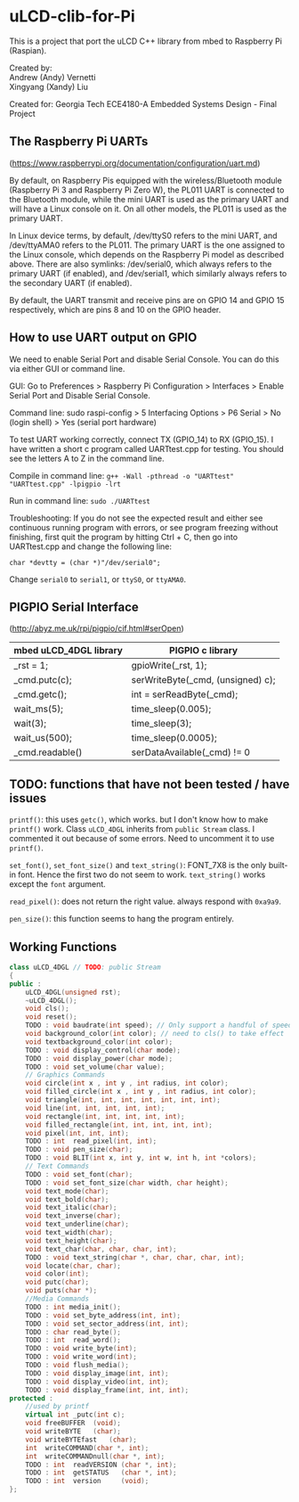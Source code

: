 # uLCD-clib-for-Pi
This is a project that port the uLCD C++ library from mbed to Raspberry Pi (Raspian).

Created by:
<br>Andrew (Andy) Vernetti
<br>Xingyang (Xandy) Liu

Created for:
Georgia Tech ECE4180-A Embedded Systems Design - Final Project

## The Raspberry Pi UARTs 
(https://www.raspberrypi.org/documentation/configuration/uart.md)

By default, on Raspberry Pis equipped with the wireless/Bluetooth module (Raspberry Pi 3 and Raspberry Pi Zero W), the PL011 UART is connected to the Bluetooth module, while the mini UART is used as the primary UART and will have a Linux console on it. On all other models, the PL011 is used as the primary UART.

In Linux device terms, by default, /dev/ttyS0 refers to the mini UART, and /dev/ttyAMA0 refers to the PL011. The primary UART is the one assigned to the Linux console, which depends on the Raspberry Pi model as described above. There are also symlinks: /dev/serial0, which always refers to the primary UART (if enabled), and /dev/serial1, which similarly always refers to the secondary UART (if enabled).

By default, the UART transmit and receive pins are on GPIO 14 and GPIO 15 respectively, which are pins 8 and 10 on the GPIO header.

## How to use UART output on GPIO
We need to enable Serial Port and disable Serial Console. You can do this via either GUI or command line.

GUI: Go to Preferences > Raspberry Pi Configuration > Interfaces > Enable Serial Port and Disable Serial Console.

Command line: sudo raspi-config > 5 Interfacing Options > P6 Serial > No (login shell) > Yes (serial port hardware)

To test UART working correctly, connect TX (GPIO_14) to RX (GPIO_15). I have written a short c program called UARTtest.cpp for testing. You should see the letters A to Z in the command line.

Compile in command line: `g++ -Wall -pthread -o "UARTtest" "UARTtest.cpp" -lpigpio -lrt`

Run in command line: `sudo ./UARTtest`

Troubleshooting: If you do not see the expected result and either see continuous running program with errors, or see program freezing without finishing, first quit the program by hitting Ctrl + C, then go into UARTtest.cpp and change the following line:

`char *devtty = (char *)"/dev/serial0";`

Change `serial0` to `serial1`, or `ttyS0`, or `ttyAMA0`.

## PIGPIO Serial Interface 
(http://abyz.me.uk/rpi/pigpio/cif.html#serOpen)

mbed uLCD_4DGL library      |      PIGPIO c library
---                         |      ---
_rst = 1;                   |      gpioWrite(_rst, 1); 
_cmd.putc(c);               |      serWriteByte(_cmd, (unsigned) c);
_cmd.getc();                |      int = serReadByte(_cmd);
wait_ms(5);                 |      time_sleep(0.005);
wait(3);                    |      time_sleep(3);
wait_us(500);               |      time_sleep(0.0005);
_cmd.readable()             |      serDataAvailable(_cmd) != 0

## TODO: functions that have not been tested / have issues
`printf()`: this uses `getc()`, which works. but I don't know how to make `printf()` work. Class `uLCD_4DGL` inherits from `public Stream` class. I commented it out because of some errors. Need to uncomment it to use `printf()`.

`set_font()`, `set_font_size()` and `text_string()`: FONT_7X8 is the only built-in font. Hence the first two do not seem to work. `text_string()` works except the `font` argument.

`read_pixel()`: does not return the right value. always respond with `0xa9a9`.

`pen_size()`: this function seems to hang the program entirely.

## Working Functions
```c++
class uLCD_4DGL // TODO: public Stream
{
public :
    uLCD_4DGL(unsigned rst);
    ~uLCD_4DGL();
    void cls();
    void reset();
    TODO : void baudrate(int speed); // Only support a handful of speed options
    void background_color(int color); // need to cls() to take effect
    void textbackground_color(int color);
    TODO : void display_control(char mode);
    TODO : void display_power(char mode);
    TODO : void set_volume(char value);
    // Graphics Commands
    void circle(int x , int y , int radius, int color);
    void filled_circle(int x , int y , int radius, int color);
    void triangle(int, int, int, int, int, int, int);
    void line(int, int, int, int, int);
    void rectangle(int, int, int, int, int);
    void filled_rectangle(int, int, int, int, int);
    void pixel(int, int, int);
    TODO : int  read_pixel(int, int);
    TODO : void pen_size(char);
    TODO : void BLIT(int x, int y, int w, int h, int *colors);
    // Text Commands
    TODO : void set_font(char);
    TODO : void set_font_size(char width, char height);  
    void text_mode(char);
    void text_bold(char);
    void text_italic(char);
    void text_inverse(char);
    void text_underline(char);
    void text_width(char);
    void text_height(char);
    void text_char(char, char, char, int);
    TODO : void text_string(char *, char, char, char, int);
    void locate(char, char);
    void color(int);
    void putc(char);
    void puts(char *);
    //Media Commands
    TODO : int media_init();
    TODO : void set_byte_address(int, int);
    TODO : void set_sector_address(int, int);
    TODO : char read_byte();
    TODO : int  read_word();
    TODO : void write_byte(int);
    TODO : void write_word(int);
    TODO : void flush_media();
    TODO : void display_image(int, int);
    TODO : void display_video(int, int);
    TODO : void display_frame(int, int, int);
protected :
    //used by printf
    virtual int _putc(int c);
    void freeBUFFER  (void);
    void writeBYTE   (char);
    void writeBYTEfast   (char);
    int  writeCOMMAND(char *, int);
    int  writeCOMMANDnull(char *, int);
    TODO : int  readVERSION (char *, int);
    TODO : int  getSTATUS   (char *, int);
    TODO : int  version     (void);
};
```